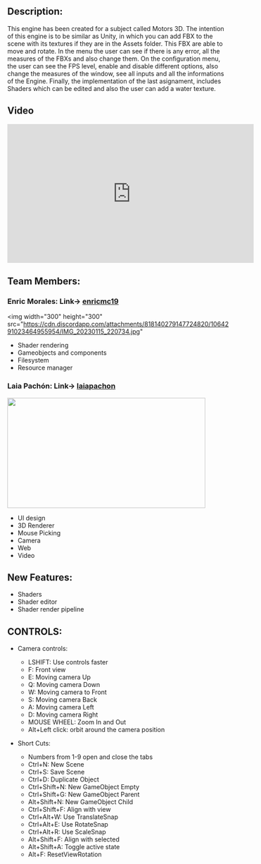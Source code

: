 ## Description:

This engine has been created for a subject called Motors 3D. The intention of this engine is to be similar as Unity, 
in which you can add FBX to the scene with its textures if they are in the Assets folder. This FBX are able to move 
and rotate. In the menu the user can see if there is any error, all the measures of the FBXs and also change them.
On the configuration menu, the user can see the FPS level, enable and disable different options, also change the 
measures of the window, see all inputs and all the informations of the Engine. Finally, the implementation of the 
last asignament, includes Shaders which can be edited and also the user can add a water texture.


## Video
<iframe width="560" height="315" src="https://www.youtube.com/embed/Dvk0dPB8yBs" title="YouTube video player" frameborder="0" allow="accelerometer; autoplay; clipboard-write; encrypted-media; gyroscope; picture-in-picture; web-share" allowfullscreen></iframe>

## Team Members:

### Enric Morales: Link-> [enricmc19](https://github.com/enricmc19) 

<img width="300" height="300" src="https://cdn.discordapp.com/attachments/818140279147724820/1064291023464955954/IMG_20230115_220734.jpg" 
     
- Shader rendering
- Gameobjects and components
- Filesystem  
- Resource manager

### Laia Pachón: Link-> [laiapachon](https://github.com/laiapachon) 


<img width="450" height="250" src="https://cdn.discordapp.com/attachments/818140279147724820/1064291008352895070/IMG_20230115_221059.jpg">

- UI design
- 3D Renderer
- Mouse Picking
- Camera
- Web
- Video


## New Features:

- Shaders
- Shader editor
- Shader render pipeline


## CONTROLS:

- Camera controls:
	- LSHIFT: Use controls faster
	- F: Front view
	- E: Moving camera Up
	- Q: Moving camera Down
	- W: Moving camera to Front
	- S: Moving camera Back
	- A: Moving camera Left
	- D: Moving camera Right
	- MOUSE WHEEL: Zoom In and Out
	- Alt+Left click: orbit around the camera position
	
	
- Short Cuts:
  - Numbers from 1-9 open and close the tabs
  - Ctrl+N: New Scene
  - Ctrl+S: Save Scene
  - Ctrl+D: Duplicate Object
  - Ctrl+Shift+N: New GameObject Empty
  - Ctrl+Shift+G: New GameObject Parent
  - Alt+Shift+N: New GameObject Child
  - Ctrl+Shift+F: Align with view
  - Ctrl+Alt+W: Use TranslateSnap
  - Ctrl+Alt+E: Use RotateSnap
  - Ctrl+Alt+R: Use ScaleSnap
  - Alt+Shift+F: Align with selected
  - Alt+Shift+A: Toggle active state
  - Alt+F: ResetViewRotation

